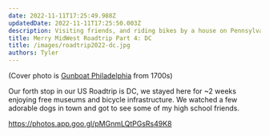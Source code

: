 ```yaml
---
date: 2022-11-11T17:25:49.988Z 
updatedDate: 2022-11-11T17:25:50.003Z
description: Visiting friends, and riding bikes by a house on Pennsylvania Ave
title: Merry MidWest Roadtrip Part 4: DC
title: /images/roadtrip2022-dc.jpg
authors: Tyler
---
```

(Cover photo is [Gunboat Philadelphia](https://americanhistory.si.edu/exhibitions/gunboat-philadelphia) from 1700s)

Our forth stop in our US Roadtrip is DC, we stayed here for ~2 weeks enjoying free museums and bicycle infrastructure. We watched a few adorable dogs in town and got to see some of my high school friends.

https://photos.app.goo.gl/pMGnmLQtPGsRs49K8